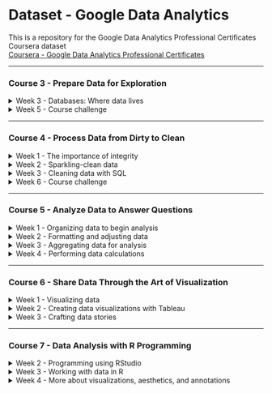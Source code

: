 # Dataset - Google Data Analytics
This is a repository for the Google Data Analytics Professional Certificates Coursera dataset  
[Coursera - Google Data Analytics Professional Certificates](https://www.coursera.org/professional-certificates/google-data-analytics "Coursera - Google Data Analytics Professional Certificates")  

---

### Course 3 - Prepare Data for Exploration
<details>
  <summary>Week 3 - Databases: Where data lives</summary>
  
  > - <a href="../../raw/main/C3%20-%20Prepare%20Data%20for%20Exploration/C3W3_names%20(Hands-On%20Activity%20Create%20a%20custom%20table%20in%20BigQuery).zip"><img src="https://img.shields.io/badge/ZIP-1476FE" title="ZIP"></a> C3W3_names (Hands-On Activity Create a custom table in BigQuery)
  > - <a href="../../raw/main/C3 - Prepare Data for Exploration/C3W3_student performance data (Hands-On Activity Clean data in spreadsheets with sorting and filtering).csv"><img src="https://img.shields.io/badge/CSV-217346" title="CSV"></a> C3W3_student performance data (Hands-On Activity Clean data in spreadsheets with sorting and filtering)
</details>
<details>
  <summary>Week 5 - Course challenge</summary>
  
  > - <a href="../../raw/main/C3%20-%20Prepare%20Data%20for%20Exploration/C3W5_Scenario%201_Client%20Email%20(Course%20challenge).pdf"><img src="https://img.shields.io/badge/PDF-FF0000" title="PDF"></a> C3W5_Scenario 1_Client Email (Course challenge)
  > - <a href="../../raw/main/C3%20-%20Prepare%20Data%20for%20Exploration/C3W5_Customer%20survey%20data%20(Course%20challenge).csv"><img src="https://img.shields.io/badge/CSV-217346" title="CSV"></a> C3W5_Customer survey data (Course challenge)
  > - <a href="../../raw/main/C3%20-%20Prepare%20Data%20for%20Exploration/C3W5_Delivery%20times%20distance%20(Course%20challenge).csv"><img src="https://img.shields.io/badge/CSV-217346" title="CSV"></a> C3W5_Delivery times distance (Course challenge)
  > - <a href="../../raw/main/C3%20-%20Prepare%20Data%20for%20Exploration/C3W5_Junior%20Data%20Scientist%20Job%20Description%20(Course%20challenge).pdf"><img src="https://img.shields.io/badge/PDF-FF0000" title="PDF"></a> C3W5_Junior Data Scientist Job Description (Course challenge)
  > - <a href="../../raw/main/C3%20-%20Prepare%20Data%20for%20Exploration/C3W5_Scenario%202_Second%20Interview%20Email%20(Course%20challenge).pdf"><img src="https://img.shields.io/badge/PDF-FF0000" title="PDF"></a> C3W5_Scenario 2_Second Interview Email (Course challenge)
</details>

---

### Course 4 - Process Data from Dirty to Clean
<details>
  <summary>Week 1 - The importance of integrity</summary>
  
  > - <a href="../../raw/main/C4%20-%20Process%20Data%20from%20Dirty%20to%20Clean/C4W1_June%202014%20Invoices%20(Weekly%20challenge%201).csv"><img src="https://img.shields.io/badge/CSV-217346" title="CSV"></a> C4W1_June 2014 Invoices (Weekly challenge 1)
</details>
<details>
  <summary>Week 2 - Sparkling-clean data</summary>
  
  > - <a href="../../raw/main/C4%20-%20Process%20Data%20from%20Dirty%20to%20Clean/C4W2_Data%20Spreadsheet%20for%20Cleaning%20with%20Spreadsheets%20(Hands-On%20Activity%20Cleaning%20data%20with%20spreadsheets).xlsx"><img src="https://img.shields.io/badge/XLSX-217346" title="XLSX"></a> C4W2_Data Spreadsheet for Cleaning with Spreadsheets (Hands-On Activity Cleaning data with spreadsheets)
  > - <a href="../../raw/main/C4%20-%20Process%20Data%20from%20Dirty%20to%20Clean/C4W2_San%20Francisco%20Boba%20Tea%20Shop%20Location%20Info%20(Hands-On%20Activity%20Clean%20data%20with%20spreadsheet%20functions).csv"><img src="https://img.shields.io/badge/CSV-217346" title="CSV"></a> C4W2_San Francisco Boba Tea Shop Location Info (Hands-On Activity Clean data with spreadsheet functions)
</details>
<details>
  <summary>Week 3 - Cleaning data with SQL</summary>
  
  > - <a href="../../raw/main/C4%20-%20Process%20Data%20from%20Dirty%20to%20Clean/C4W3_Customer%20Table%20Sheet%201%20(Optional%20Upload%20the%20customer%20dataset%20to%20BigQuery).csv"><img src="https://img.shields.io/badge/CSV-217346" title="CSV"></a> C4W3_Customer Table Sheet 1 (Optional Upload the customer dataset to BigQuery)
  > - <a href="../../raw/main/C4%20-%20Process%20Data%20from%20Dirty%20to%20Clean/C4W3_Lauren's%20Furniture%20Store%20Transaction%20Table%20(Optional%20Upload%20the%20store%20transactions%20dataset%20to%20BigQuery).csv"><img src="https://img.shields.io/badge/CSV-217346" title="CSV"></a> C4W3_Lauren's Furniture Store Transaction Table (Optional Upload the store transactions dataset to BigQuery)
  > - <a href="../../raw/main/C4%20-%20Process%20Data%20from%20Dirty%20to%20Clean/C4W3_automobile%20data%20(Hands-On%20Activity%20Clean%20data%20using%20SQL).csv"><img src="https://img.shields.io/badge/CSV-217346" title="CSV"></a> C4W3_automobile data (Hands-On Activity Clean data using SQL)
</details>
<details>
  <summary>Week 6 - Course challenge</summary>
  
  > - <a href="../../raw/main/C4%20-%20Process%20Data%20from%20Dirty%20to%20Clean/C4W6_Meer%20Kitty%20Interior%20Design%20About%20Us%20Page%20(Course%20challenge).pdf"><img src="https://img.shields.io/badge/PDF-FF0000" title="PDF"></a> C4W6_Meer Kitty Interior Design About Us Page (Course challenge)
  > - <a href="../../raw/main/C4%20-%20Process%20Data%20from%20Dirty%20to%20Clean/C4W6_Meer%20Kitty%20Interior%20Design%20Business%20Plan%20(Course%20challenge).pdf"><img src="https://img.shields.io/badge/PDF-FF0000" title="PDF"></a> C4W6_Meer Kitty Interior Design Business Plan (Course challenge)
  > - <a href="../../raw/main/C4%20-%20Process%20Data%20from%20Dirty%20to%20Clean/C4W6_Meer%20Kitty%20Survey%20Feedback%20(Course%20challenge).csv"><img src="https://img.shields.io/badge/CSV-217346" title="CSV"></a> C4W6_Meer Kitty Survey Feedback (Course challenge)
  > - <a href="../../raw/main/C4%20-%20Process%20Data%20from%20Dirty%20to%20Clean/C4W6_Spoke%20Market%20Research%20Job%20Description%20(Course%20challenge).pdf"><img src="https://img.shields.io/badge/PDF-FF0000" title="PDF"></a> C4W6_Spoke Market Research Job Description (Course challenge)
  > - <a href="../../raw/main/C4%20-%20Process%20Data%20from%20Dirty%20to%20Clean/C4W6_Email%20from%20Recruiter%20(Course%20challenge).pdf"><img src="https://img.shields.io/badge/PDF-FF0000" title="PDF"></a> C4W6_Email from Recruiter (Course challenge)
</details>

---

### Course 5 - Analyze Data to Answer Questions
<details>
  <summary>Week 1 - Organizing data to begin analysis</summary>
  
  > - C5W1_Movie Data (Optional Upload the movie dataset to BigQuery)
</details>
<details>
  <summary>Week 2 - Formatting and adjusting data</summary>
  
  > - C5W2_Dataset for Project_CONCAT function (Hands-On Activity Combine multiple pieces of data)
</details>
<details>
  <summary>Week 3 - Aggregating data for analysis</summary>
  
  > - C5W3_VLOOKUP Practice Sheet (Hands-On Activity Using VLOOKUP)
  > - C5W3_Employees Table - Understanding JOINS (Optional Upload the employee dataset to BigQuery)
  > - C5W3_Departments Table - Understanding JOINS (Optional Upload the employee dataset to BigQuery)
  > - C5W3_Warehouse Orders - Warehouse (Optional Upload the warehouse dataset to BigQuery)
  > - C5W3_Warehouse Orders - Orders (Optional Upload the warehouse dataset to BigQuery)
</details>
<details>
  <summary>Week 4 - Performing data calculations</summary>
  
  > - C5W4_Working with Conditions (Hands-On Activity Working with conditions)
  > - C5W4_Cosmetics Inc. - Sheet1 (Test your knowledge on data calculations)
  > - C5W4_Movie Data Starter Project (Hands-On Activity Explore movie data with pivot tables)
  > - C5W4_Inventory (Hands-On Activity From spreadsheets to BigQuery)
  > - C5W4_Sales (Hands-On Activity From spreadsheets to BigQuery)
  > - C5W4_Products (Hands-On Activity From spreadsheets to BigQuery)
  > - C5W4_Sample Transaction Table - transactional data format (Weekly challenge 4)
  > - C5W4_Retail Sales Data - transactional data format (Weekly challenge 4)
  > - C5W4_Movie Data Starter Project (Weekly challenge 4)
  > - C5W4_Email From Tayen Bell Directly Dynamic (Course challenge)
  > - C5W4_Dynamic Dataset (Course challenge)
</details>

---

### Course 6 - Share Data Through the Art of Visualization
<details>
  <summary>Week 1 - Visualizing data</summary>
  
  > - C6W1_Making your own visualization - example dataset (Hands-On Activity Making your own visualization)
</details>
<details>
  <summary>Week 2 - Creating data visualizations with Tableau</summary>
  
  > - C6W2_CO2 Dataset (Hands-On Activity Working with Tableau)
  > - C6W2_CO2 (Hands-On Activity Practice linking data in Tableau)
  > - C6W2_Energy data (Hands-On Activity Practice linking data in Tableau)
  > - C6W2_totalpopulation (Hands-On Activity Practice linking data in Tableau)
  > - C6W2_gdptotal (Hands-On Activity Practice linking data in Tableau)
</details>
<details>
  <summary>Week 3 - Crafting data stories</summary>
  
  > - C6W3_Cosmetics Inc. (Hands-On Activity Creating, filtering, and customizing charts)
</details>

---

### Course 7 - Data Analysis with R Programming
<details>
  <summary>Week 2 - Programming using RStudio</summary>
  
  > - C7W2_Lesson3 Sandbox (Hands-On Activity R sandbox)
</details>
<details>
  <summary>Week 3 - Working with data in R </summary>
  
  > - C7W3_Lesson2 Dataframe (Hands-On Activity Create your own data frame)
  > - C7W3_Lesson2 Dataframe Solutions (Hands-On Activity Create your own data frame)
  > - C7W3_hotel bookings (Hands-On Activity Importing and working with data)
  > - C7W3_Lesson2 Import (Hands-On Activity Importing and working with data)
  > - C7W3_Lesson2 Import Solutions (Hands-On Activity Importing and working with data)
  > - C7W3_hotel bookings (Hands-On Activity Cleaning data in R)
  > - C7W3_Lesson3 Clean (Hands-On Activity Cleaning data in R)
  > - C7W3_Lesson3 Clean Solutions (Hands-On Activity Cleaning data in R)
  > - C7W3_hotel bookings (Hands-On Activity Changing your data)
  > - C7W3_Lesson3 Change (Hands-On Activity Changing your data)
  > - C7W3_Lesson3 Change Solutions (Hands-On Activity Changing your data)
</details>
<details>
  <summary>Week 4 - More about visualizations, aesthetics, and annotations </summary>
  
  > - C7W4_hotel bookings (Hands-On Activity Using ggplot)
  > - C7W4_Lesson2 GGPlot (Hands-On Activity Using ggplot)
  > - C7W4_Lesson2 GGPlot Solutions (Hands-On Activity Using ggplot)
  > - C7W4_hotel bookings (Hands-On Activity Aesthetics and visualizations)
  > - C7W4_Lesson3 Aesthetics (Hands-On Activity Aesthetics and visualizations)
  > - C7W4_Lesson3 Aesthetics Solutions (Hands-On Activity Aesthetics and visualizations)
  > - C7W4_hotel bookings (Hands-On Activity Filters and plots)
  > - C7W4_Lesson3 Filters (Hands-On Activity Filters and plots)
  > - C7W4_Lesson3 Filters Solutions (Hands-On Activity Filters and plots)
  > - C7W4_hotel bookings (Hands-On Activity Annotating and saving visualizations)
  > - C7W4_Lesson4 Annotations (Hands-On Activity Annotating and saving visualizations)
  > - C7W4_Lesson4 Annotations Solutions (Hands-On Activity Annotating and saving visualizations)
</details>
